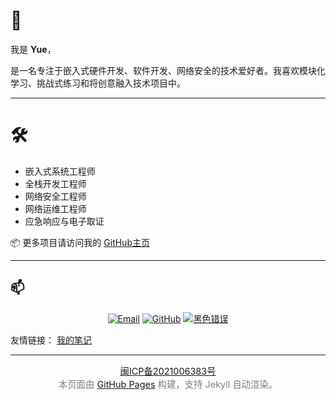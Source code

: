 # 👋 

我是 **Yue**，

是一名专注于嵌入式硬件开发、软件开发、网络安全的技术爱好者。我喜欢模块化学习、挑战式练习和将创意融入技术项目中。


---

# 🛠️ 
- 嵌入式系统工程师
- 全栈开发工程师
- 网络安全工程师
- 网络运维工程师
- 应急响应与电子取证

📦 更多项目请访问我的 [GitHub主页](https://github.com/hiyuey3)

---

## 📫
<p align="center">
  <a href="mailto:hi@xyw.cx"><img src="https://img.shields.io/badge/Email-hi@xyw.cx-blue?logo=gmail&logoColor=white" alt="Email"></a>
  <a href="https://github.com/hiyuey3"><img src="https://img.shields.io/badge/GitHub-hiyuey3-black?logo=github" alt="GitHub"></a>
  <a href="https://twitter.com/Y3Yue"><img src="https://img.shields.io/badge/Twitter-@yourhandle-1DA1F2?logo=twitter&logoColor=white" alt="黑色错误"></a>
<!--   <a href="https://space.bilibili.com/"><img src="https://img.shields.io/badge/Bilibili-主页-00A1D6?logo=bilibili&logoColor=white" alt="Bilibili"></a> -->
</p>
友情链接：
<a href ="https://www.5i03.cn" >我的笔记</a> 

---
<p style="text-align: center; color: gray; font-size: 0.9rem;">
<a href="https://beian.miit.gov.cn/" target="_blank">闽ICP备2021006383号</a><br>
本页面由 <a href="https://pages.github.com/" target="_blank">GitHub Pages</a> 构建，支持 Jekyll 自动渲染。
</p>
